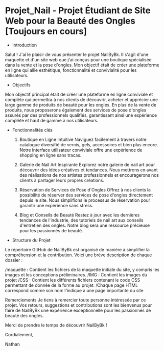 # Projet_Nail  - Projet Étudiant de Site Web pour la Beauté des Ongles [Toujours en cours]

- Introduction
  
Salut ! J'ai le plaisir de vous présenter le projet NailByBk. Il s'agit d'une maquette et d'un site web que j'ai conçus pour une boutique spécialisée dans la vente et la pose d'ongles. Mon objectif était de créer une plateforme en ligne qui allie esthétique, fonctionnalité et convivialité pour les utilisateurs.

- Objectifs
  
Mon objectif principal était de créer une plateforme en ligne conviviale et complète qui permettra à nos clients de découvrir, acheter et apprécier une large gamme de produits de beauté pour les ongles. En plus de la vente de produits, nous proposerons également des services de pose d'ongles assurés par des professionnels qualifiés, garantissant ainsi une expérience complète et haut de gamme à nos utilisateurs.

- Fonctionnalités clés
  
    1. Boutique en Ligne Intuitive
    Naviguez facilement à travers notre catalogue diversifié de vernis, gels, accessoires et bien plus encore. Notre interface utilisateur conviviale offre une expérience de shopping en ligne sans tracas.
    
    2. Galerie de Nail Art Inspirante
    Explorez notre galerie de nail art pour découvrir des idées créatives et tendances. Nous mettrons en avant des réalisations de nos artistes professionnels et encouragerons nos clients à partager leurs propres créations.
    
    3. Réservation de Services de Pose d'Ongles
    Offrez à nos clients la possibilité de réserver des services de pose d'ongles directement depuis le site. Nous simplifions le processus de réservation pour garantir une expérience sans stress.
    
    4. Blog et Conseils de Beauté
    Restez à jour avec les dernières tendances de l'industrie, des tutoriels de nail art aux conseils d'entretien des ongles. Notre blog sera une ressource précieuse pour les passionnés de beauté.


- Structure du Projet
  
Le répertoire GitHub de NailByBk est organisé de manière à simplifier la compréhension et la contribution. Voici une brève description de chaque dossier :


/maquette : Contient les fichiers de la maquette initiale du site, y compris les images et les conceptions préliminaires.
/IMG : Contient les images du projet
/CSS : Contient les différents fichiers contenant le code CSS permettant de donnée de la forme au projet.
/Chaque page HTML correspond comme son nom l'indique à une page importante du site 

Remerciements
Je tiens à remercier toute personne intéressée par ce projet. Vos retours, suggestions et contributions sont les bienvenus pour faire de NailByBk une expérience exceptionnelle pour les passionnés de beauté des ongles.

Merci de prendre le temps de découvrir NailByBk !

Cordialement,

Nathan
